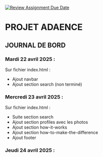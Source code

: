 [![Review Assignment Due Date](https://classroom.github.com/assets/deadline-readme-button-22041afd0340ce965d47ae6ef1cefeee28c7c493a6346c4f15d667ab976d596c.svg)](https://classroom.github.com/a/c9R-q-e1)

# PROJET ADAENCE

## JOURNAL DE BORD 

### Mardi 22 avril 2025 :

Sur fichier index.html :
- Ajout navbar
- Ajout section search (non terminé)

### Mercredi 23 avril 2025 :

Sur fichier index.html :
- Suite section search
- Ajout section profiles avec les photos
- Ajout section how-it-works
- Ajout section how-to-make-the-difference
- Ajout footer

### Jeudi 24 avril 2025 :
